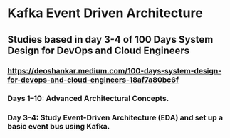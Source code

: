 # Kafka Event Driven Architecture

## Studies based in day 3-4 of 100 Days System Design for DevOps and Cloud Engineers

### https://deoshankar.medium.com/100-days-system-design-for-devops-and-cloud-engineers-18af7a80bc6f

### Days 1–10: Advanced Architectural Concepts.

### Day 3–4: Study Event-Driven Architecture (EDA) and set up a basic event bus using Kafka.